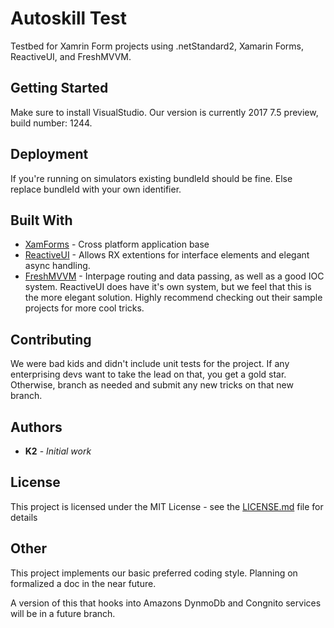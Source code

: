 # Autoskill Test

Testbed for Xamrin Form projects using .netStandard2, Xamarin Forms, ReactiveUI, and FreshMVVM.

## Getting Started

Make sure to install VisualStudio. Our version is currently 2017 7.5 preview, build number: 1244.

## Deployment

If you're running on simulators existing bundleId should be fine. Else replace bundleId with your own identifier.

## Built With

* [XamForms](https://docs.microsoft.com/en-us/xamarin/xamarin-forms/) - Cross platform application base
* [ReactiveUI](https://reactiveui.net) - Allows RX extentions for interface elements and elegant async handling.
* [FreshMVVM](https://github.com/rid00z/FreshMvvm) - Interpage routing and data passing, as well as a good IOC system. ReactiveUI does have it's own system, but we feel that this is the more elegant solution. Highly recommend checking out their sample projects for more cool tricks.

## Contributing

We were bad kids and didn't include unit tests for the project. If any enterprising devs want to take the lead on that, you get a gold star. Otherwise, branch as needed and submit any new tricks on that new branch.

## Authors

* **K2** - *Initial work* 

## License

This project is licensed under the MIT License - see the [LICENSE.md](LICENSE.md) file for details


## Other

This project implements our basic preferred coding style. Planning on formalized a doc in the near future.

A version of this that hooks into Amazons DynmoDb and Congnito services will be in a future branch.
